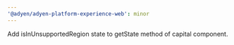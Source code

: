 ```yaml
---
'@adyen/adyen-platform-experience-web': minor
---
```


Add isInUnsupportedRegion state to getState method of capital component.
